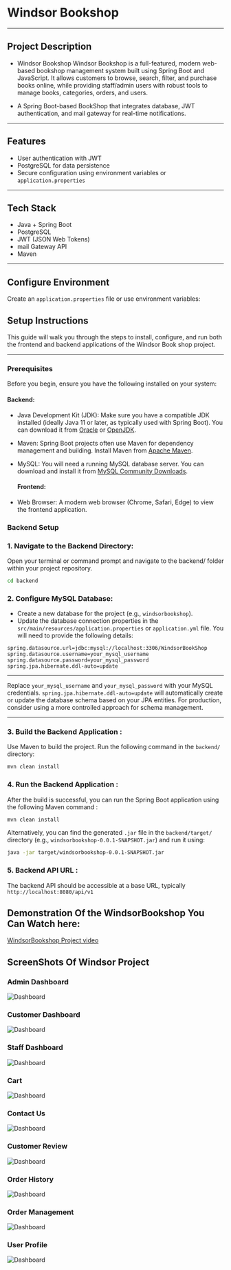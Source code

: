 # Windsor Bookshop

---
## Project Description

- Windsor Bookshop
Windsor Bookshop is a full-featured, modern web-based bookshop management system built using Spring Boot and JavaScript.
It allows customers to browse, search, filter, and purchase books online, while providing staff/admin users with robust tools to manage books, 
categories, orders, and users.

- A Spring Boot-based BookShop  that integrates database, JWT authentication, and mail gateway for real-time notifications.

---

## Features

- User authentication with JWT
- PostgreSQL for data persistence
- Secure configuration using environment variables or `application.properties`

---

## Tech Stack

- Java + Spring Boot
- PostgreSQL
- JWT (JSON Web Tokens)
- mail Gateway API
- Maven

---

## Configure Environment

Create an `application.properties` file or use environment variables:

## Setup Instructions

This guide will walk you through the steps to install, configure, and run both the frontend and backend applications of the Windsor Book shop project.

---

### Prerequisites
Before you begin, ensure you have the following installed on your system:

#### Backend:

- Java Development Kit (JDK): Make sure you have a compatible JDK installed (ideally Java 11 or later, as typically used with Spring Boot). You can download it from [Oracle](https://www.oracle.com/java/technologies/downloads/?er=221886) or [OpenJDK](https://openjdk.org/).

- Maven: Spring Boot projects often use Maven for dependency management and building. Install Maven from [Apache Maven](https://maven.apache.org/download.cgi).
  
- MySQL: You will need a running MySQL database server. You can download and install it from [MySQL Community Downloads](https://dev.mysql.com/downloads/installer/).

  #### Frontend:

- Web Browser: A modern web browser (Chrome, Safari, Edge) to view the frontend application.

### Backend Setup
### 1. Navigate to the Backend Directory:
Open your terminal or command prompt and navigate to the backend/ folder within your project repository.

```bash
cd backend
```
 
 ### 2. Configure MySQL Database:

- Create a new database for the project (e.g., `windsorbookshop`).
- Update the database connection properties in the `src/main/resources/application.properties` or `application.yml` file. You will need to provide the following details:

```properties
spring.datasource.url=jdbc:mysql://localhost:3306/WindsorBookShop
spring.datasource.username=your_mysql_username
spring.datasource.password=your_mysql_password
spring.jpa.hibernate.ddl-auto=update
```
---

Replace `your_mysql_username` and `your_mysql_password` with your MySQL credentials.
`spring.jpa.hibernate.ddl-auto=update` will automatically create or update the database schema based on your JPA entities. For production, consider using a more controlled approach for schema management.

---

### 3. Build the Backend Application :
Use Maven to build the project. Run the following command in the `backend/` directory:  
```bash
mvn clean install
```


### 4. Run the Backend Application :
 After the build is successful, you can run the Spring Boot application using the following Maven command :
```bash
mvn clean install
```

Alternatively, you can find the generated `.jar` file in the `backend/target/` directory (e.g., `windsorbookshop-0.0.1-SNAPSHOT.jar`) and run it using:
```bash
java -jar target/windsorbookshop-0.0.1-SNAPSHOT.jar
```

### 5. Backend API URL :
 The backend API should be accessible at a base URL, typically `http://localhost:8080/api/v1`

 ## Demonstration Of the WindsorBookshop You Can Watch here:
 [WindsorBookshop Project video](https://youtu.be/xdA5sqPQ2iY)


## ScreenShots Of Windsor Project

### Admin Dashboard
 ![Dashboard](assets/screenshot/AdminDashboard.png)

 
 ### Customer Dashboard
 ![Dashboard](assets/screenshot/CustomerDashboard.png)


  ### Staff Dashboard
 ![Dashboard](assets/screenshot/StaffDashboard.png)


 ### Cart
 ![Dashboard](assets/screenshot/Cart.png)


### Contact Us 
 ![Dashboard](assets/screenshot/ContactUs.png)


### Customer Review
 ![Dashboard](assets/screenshot/CustomerReview.png)


### Order History
 ![Dashboard](assets/screenshot/OrderHistory.png)


### Order Management
 ![Dashboard](assets/screenshot/OrderManagement.png)
 

 ### User Profile
 ![Dashboard](assets/screenshot/UserProfile.png)

 
 

